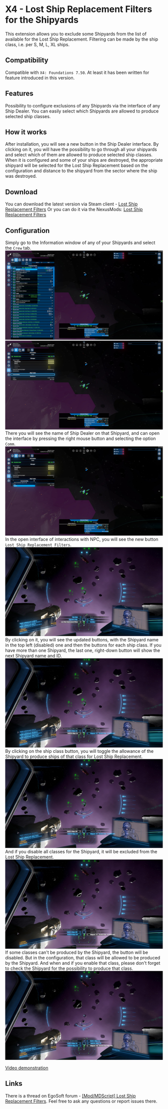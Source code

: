# X4 - Lost Ship Replacement Filters for the Shipyards

This extension allows you to exclude some Shipyards from the list of available for the Lost Ship Replacement.
Filtering can be made by the ship class, i.e. per S, M, L, XL ships.

## Compatibility

Compatible with `X4: Foundations 7.50`. At least it has been written for feature introduced in this version.

## Features

Possibility to configure exclusions of any Shipyards via the interface of any Ship Dealer.
You can easily select which Shipyards are allowed to produce selected ship classes.

## How it works

After installation, you will see a new button in the Ship Dealer interface.
By clicking on it, you will have the possibility to go through all your shipyards and select which of them are allowed to produce selected ship classes.
When it is configured and some of your ships are destroyed, the appropriate shipyard will be selected for the Lost Ship Replacement based on the configuration and distance to the shipyard from the sector where the ship was destroyed.

## Download

You can download the latest version via Steam client - [Lost Ship Replacement Filters](https://steamcommunity.com/sharedfiles/filedetails/?id=3439691722)
Or you can do it via the NexusMods: [Lost Ship Replacement Filters](https://www.nexusmods.com/x4foundations/mods/1640)

## Configuration

Simply go to the Information window of any of your Shipyards and select the `Crew` tab.
![Shipyard Information](docs/images/shipyard_information.jpg)
![Shipyard Crew Tab](docs/images/shipyard_crew_tab.jpg)
There you will see the name of Ship Dealer on that Shipyard, and can open the interface by pressing the right mouse button and selecting the option `Comm`.
![Ship Dealer Comm Option](docs/images/ship_dealer_comm.jpg)
In the open interface of interactions with NPC, you will see the new button `Lost Ship Replacement Filters`.
![Lost Ship Replacement Filter Button](docs/images/button_filter.jpg)
By clicking on it, you will see the updated buttons, with the Shipyard name in the top left (disabled) one and then the buttons for each ship class. If you have more than one Shipyard, the last one, right-down button will show the next Shipyard name and ID.
![Main filter interface](docs/images/lsr_filter_main_interface.jpg)
By clicking on the ship class button, you will toggle the allowance of the Shipyard to produce ships of that class for Lost Ship Replacement.
![Disable one class](docs/images/lsrf_disable_one_class.jpg)
And if you disable all classes for the Shipyard, it will be excluded from the Lost Ship Replacement.
![Disable all classes](docs/images/lsrf_disable_all_classes.jpg)
If some classes can't be produced by the Shipyard, the button will be disabled. But in the configuration, that class will be allowed to be produced by the Shipyard. And when and if you enable that class, please don't forget to check the Shipyard for the possibility to produce that class.
![Next Shipyard](docs/images/lsrf_next_shipyard.jpg)

[Video demonstration](https://youtu.be/Q2ByOWktxmM)

## Links

There is a thread on EgoSoft forum - [[Mod/MDScript] Lost Ship Replacement Filters](https://forum.egosoft.com/viewtopic.php?t=470010). Feel free to ask any questions or report issues there.
